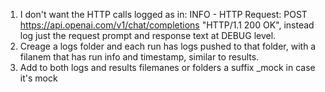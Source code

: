 1. I don't want the HTTP calls logged as in:
INFO - HTTP Request: POST https://api.openai.com/v1/chat/completions "HTTP/1.1 200 OK", instead log just the request prompt and response text at DEBUG level.
2. Creage a logs folder and each run has logs pushed to that folder, with a filanem that has run info and timestamp, similar to results.
3. Add to both logs and results filemanes or folders a suffix _mock in case it's mock
